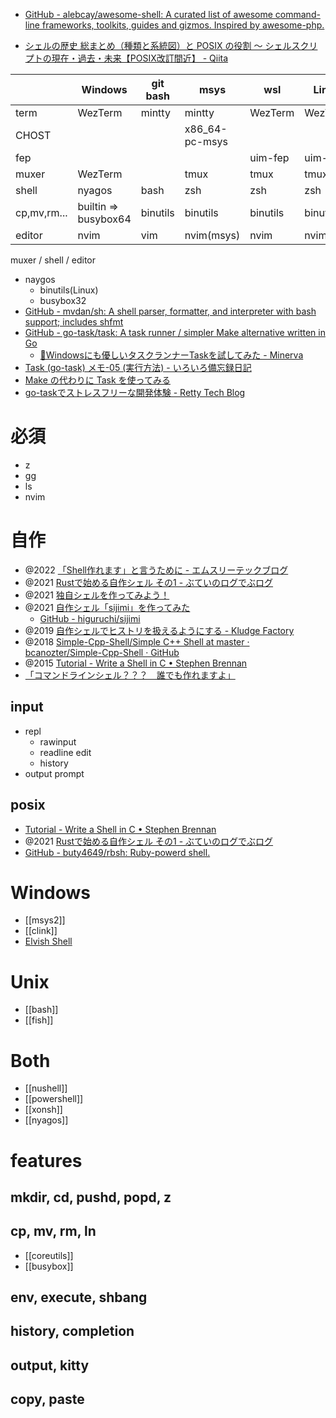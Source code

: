 - [GitHub - alebcay/awesome-shell: A curated list of awesome command-line frameworks, toolkits, guides and gizmos. Inspired by awesome-php.](https://github.com/alebcay/awesome-shell)

- [シェルの歴史 総まとめ（種類と系統図）と POSIX の役割 〜 シェルスクリプトの現在・過去・未来【POSIX改訂間近】 - Qiita](https://qiita.com/ko1nksm/items/e7f43428352c0b4c78f9)

| |Windows|git bash|msys|wsl|Linux|
|-|-|-|-|-|-|
|term|WezTerm|mintty|mintty|WezTerm|WezTerm|
|CHOST|||x86_64-pc-msys|||
|fep||||uim-fep|uim-fep|
|muxer|WezTerm||tmux|tmux|tmux|
|shell|nyagos|bash|zsh|zsh|zsh|
|cp,mv,rm... |builtin => busybox64|binutils|binutils|binutils|binutils|
|editor|nvim|vim|nvim(msys)|nvim|nvim|


 muxer / shell / editor

- naygos
	- binutils(Linux)
	- busybox32
- [GitHub - mvdan/sh: A shell parser, formatter, and interpreter with bash support; includes shfmt](https://github.com/mvdan/sh)	 
- [GitHub - go-task/task: A task runner / simpler Make alternative written in Go](https://github.com/go-task/task)
	- [📘Windowsにも優しいタスクランナーTaskを試してみた - Minerva](https://minerva.mamansoft.net/%F0%9F%93%98Articles/%F0%9F%93%98Windows%E3%81%AB%E3%82%82%E5%84%AA%E3%81%97%E3%81%84%E3%82%BF%E3%82%B9%E3%82%AF%E3%83%A9%E3%83%B3%E3%83%8A%E3%83%BCTask%E3%82%92%E8%A9%A6%E3%81%97%E3%81%A6%E3%81%BF%E3%81%9F)
- [Task (go-task) メモ-05 (実行方法) - いろいろ備忘録日記](https://devlights.hatenablog.com/entry/2022/12/21/073000)
- [Make の代わりに Task を使ってみる](https://zenn.dev/spiegel/articles/20210418-task)
- [go-taskでストレスフリーな開発体験 - Retty Tech Blog](https://engineer.retty.me/entry/2021/12/15/161644)
 
# 必須
- z
- gg
- ls
- nvim

# 自作
- @2022 [「Shell作れます」と言うために - エムスリーテックブログ](https://www.m3tech.blog/entry/making-nosh)
- @2021 [Rustで始める自作シェル その1 - ぶていのログでぶログ](https://tech.buty4649.net/entry/2021/12/19/235124)
- @2021 [独自シェルを作ってみよう！](http://kozos.jp/nlsh/)
- @2021 [自作シェル「sijimi」を作ってみた](https://zenn.dev/higuruchi/articles/142b613eb1e650)
	- [GitHub - higuruchi/sijimi](https://github.com/higuruchi/sijimi)
- @2019 [自作シェルでヒストリを扱えるようにする - Kludge Factory](https://tyfkda.github.io/blog/2019/07/24/history-in-shell.html)
- @2018 [Simple-Cpp-Shell/Simple C++ Shell at master · bcanozter/Simple-Cpp-Shell · GitHub](https://github.com/bcanozter/Simple-Cpp-Shell/tree/master/Simple%20C%2B%2B%20Shell)
- @2015 [Tutorial - Write a Shell in C • Stephen Brennan](https://brennan.io/2015/01/16/write-a-shell-in-c/)
- [「コマンドラインシェル？？？　誰でも作れますよ」](https://zenn.dev/zetamatta/articles/d7b76ff6535d7d)

## input
- repl
	- rawinput
	- readline edit
	- history
- output prompt

## posix
- [Tutorial - Write a Shell in C • Stephen Brennan](https://brennan.io/2015/01/16/write-a-shell-in-c/)
- @2021 [Rustで始める自作シェル その1 - ぶていのログでぶログ](https://tech.buty4649.net/entry/2021/12/19/235124)
- [GitHub - buty4649/rbsh: Ruby-powerd shell.](https://github.com/buty4649/rbsh)

# Windows
- [[msys2]]
- [[clink]]
- [Elvish Shell](https://elv.sh/)

# Unix
- [[bash]]
- [[fish]]

# Both
- [[nushell]]
- [[powershell]]
- [[xonsh]]
- [[nyagos]]

# features
## mkdir, cd, pushd, popd, z

## cp, mv, rm, ln
- [[coreutils]]
- [[busybox]]

## env, execute, shbang

## history, completion

## output, kitty

## copy, paste
